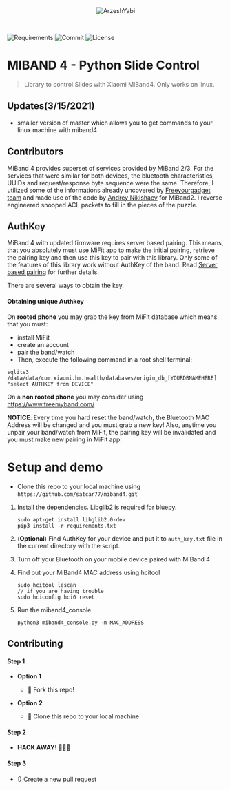 <div align="center" id="top"> 
  <img src="./.github/file.gif" alt="ArzeshYabi" />

  &#xa0;

</div>

![Requirements](https://img.shields.io/badge/Python-3.6-lightgrey)
![Commit](https://img.shields.io/github/last-commit/satcar77/miband4) 
![License](http://img.shields.io/:license-mit-blue.svg?style=flat-square)

# MIBAND 4 - Python Slide Control

> Library to control Slides with Xiaomi MiBand4. 
> Only works on linux.
 

## Updates(3/15/2021)
- smaller version of master which allows you to get commands to your linux machine with miband4

## Contributors 

 MiBand 4 provides superset of services provided by MiBand 2/3. For the services that were similar for both devices, the bluetooth characteristics, UUIDs  and request/response byte sequence were the same. Therefore,  I utilized some of the informations already uncovered by [Freeyourgadget team](https://github.com/Freeyourgadget/Gadgetbridge) and made use of the code by [Andrey Nikishaev](https://github.com/creotiv) for MiBand2. I reverse engineered snooped ACL packets to fill in the pieces of the puzzle. 



## AuthKey
MiBand 4 with updated firmware requires server based pairing. This means, that you absolutely must use MiFit app to make the initial pairing, retrieve the pairing key and then use this key to pair with this library. Only some of the features of this library work without AuthKey of the band. Read [Server based pairing](https://github.com/Freeyourgadget/Gadgetbridge/wiki/Huami-Server-Pairing) for further details.

There are several ways to obtain the key.

#### Obtaining unique Authkey
On **rooted phone** you may grab the key from MiFit database which means that you must:

- install MiFit
- create an account
- pair the band/watch
- Then, execute the following command in a root shell terminal:
```
sqlite3 /data/data/com.xiaomi.hm.health/databases/origin_db_[YOURDBNAMEHERE] "select AUTHKEY from DEVICE"
```
On a **non rooted phone** you may consider using https://www.freemyband.com/ 

**NOTICE**: Every time you hard reset the band/watch, the Bluetooth MAC Address will be changed and you must grab a new key! Also, anytime you unpair your band/watch from MiFit, the pairing key will be invalidated and you must make new pairing in MiFit app.


# Setup and demo


- Clone this repo to your local machine using `https://github.com/satcar77/miband4.git`



1.  Install the dependencies. Libglib2 is required for bluepy. 

    ```
    sudo apt-get install libglib2.0-dev
    pip3 install -r requirements.txt
    ```
2. (**Optional**) Find AuthKey for your device and put it to `auth_key.txt` file in the current directory with the script. 

3.  Turn off your Bluetooth on your mobile device paired with MIBand 4

4.  Find out your MiBand4 MAC address using hcitool

    ```
    sudo hcitool lescan
    // if you are having trouble
    sudo hciconfig hci0 reset 
	```
5.  Run the miband4_console

    ```
    python3 miband4_console.py -m MAC_ADDRESS 
	```



## Contributing



#### Step 1

- **Option 1**
    - 🍴 Fork this repo!

- **Option 2**
    - 👯 Clone this repo to your local machine

#### Step 2

- **HACK AWAY!** 🔨🔨🔨

#### Step 3

- 🔃 Create a new pull request



